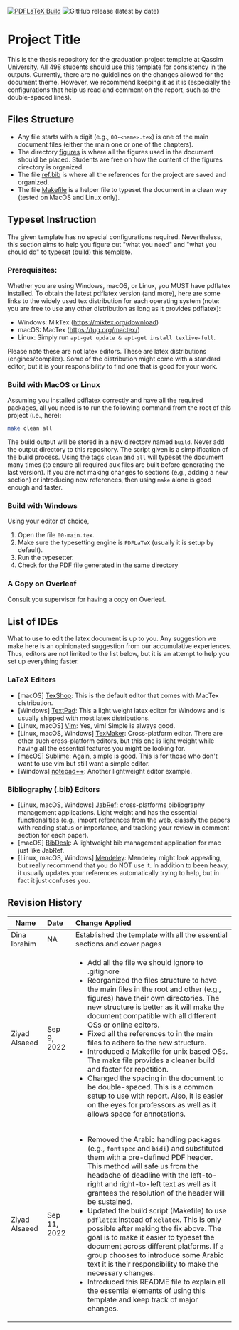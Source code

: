 [![PDFLaTeX Build](https://github.com/zalsaeed/qu-graduation-project-template/actions/workflows/latex-build.yml/badge.svg)](https://github.com/zalsaeed/qu-graduation-project-template/actions/workflows/latex-build.yml)
![GitHub release (latest by date)](https://img.shields.io/github/v/release/zalsaeed/qu-graduation-project-template)

# Project Title

This is the thesis repository for the graduation project template at Qassim University. All 498 students should use this template for consistency in the outputs. Currently, there are no guidelines on the changes allowed for the document theme. However, we recommend keeping it as it is (especially the configurations that help us read and comment on the report, such as the double-spaced lines).

## Files Structure

- Any file starts with a digit (e.g., `00-<name>.tex`) is one of the main document files (either the main one or one of the chapters).
- The directory [figures](figures) is where all the figures used in the document should be placed. Students are free on how the content of the figures directory is organized. 
- The file [ref.bib](ref.bib) is where all the references for the project are saved and organized.
- The file [Makefile](Makefile) is a helper file to typeset the document in a clean way (tested on MacOS and Linux only).

## Typeset Instruction

The given template has no special configurations required. Nevertheless, this section aims to help you figure out "what you need" and "what you should do" to typeset (build) this template.

### Prerequisites:

Whether you are using Windows, macOS, or Linux, you MUST have pdflatex installed. To obtain the latest pdflatex version (and more), here are some links to the widely used tex distribution for each operating system (note: you are free to use any other distribution as long as it provides pdflatex):
- Windows: MikTex (https://miktex.org/download)
- macOS: MacTex (https://tug.org/mactex/)
- Linux: Simply run `apt-get update & apt-get install texlive-full`.

Please note these are not latex editors. These are latex distributions (engines/compiler). Some of the distribution might come with a standard editor, but it is your responsibility to find one that is good for your work. 


### Build with MacOS or Linux

Assuming you installed pdflatex correctly and have all the required packages, all you need is to run the following command from the root of this project (i.e., here):

```bash
make clean all
````

The build output will be stored in a new directory named `build`. Never add the output directory to this repository. The script given is a simplification of the build process. Using the tags `clean` and `all` will typeset the document many times (to ensure all required aux files are built before generating the last version). If you are not making changes to sections (e.g., adding a new section) or introducing new references, then using `make` alone is good enough and faster.


### Build with Windows

Using your editor of choice,
1. Open the file `00-main.tex`. 
2. Make sure the typesetting engine is `PDFLaTeX` (usually it is setup by default).
3. Run the typesetter. 
4. Check for the PDF file generated in the same directory

### A Copy on Overleaf

Consult you supervisor for having a copy on Overleaf. 


## List of IDEs

What to use to edit the latex document is up to you. Any suggestion we make here is an opinionated suggestion from our accumulative experiences. Thus, editors are not limited to the list below, but it is an attempt to help you set up everything faster.

### LaTeX Editors

- [macOS] [TexShop](https://pages.uoregon.edu/koch/texshop/): This is the default editor that comes with MacTex distribution.
- [Windows] [TextPad](https://www.textpad.com/home): This a light weight latex editor for Windows and is usually shipped with most latex distributions.
- [Linux, macOS] [Vim](https://www.vim.org/): Yes, vim! Simple is always good.
- [Linux, macOS, Windows] [TexMaker](https://www.xm1math.net/texmaker/): Cross-platform editor. There are other such cross-platform editors, but this one is light weight while having all the essential features you might be looking for.
- [macOS] [Sublime](https://www.sublimetext.com/): Again, simple is good. This is for those who don't want to use vim but still want a simple editor.
- [Windows] [notepad++](https://notepad-plus-plus.org/): Another lightweight editor example.

### Bibliography (.bib) Editors

- [Linux, macOS, Windows] [JabRef](https://www.jabref.org/): cross-platforms bibliography management applications. Light weight and has the essential functionalities (e.g., import references from the web, classify the papers with reading status or importance, and tracking your review in comment section for each paper).
- [macOS] [BibDesk](https://bibdesk.sourceforge.io/): A lightweight bib management application for mac just like JabRef.
- [Linux, macOS, Windows] [Mendeley](https://www.mendeley.com/): Mendeley might look appealing, but really recommend that you do NOT use it. In addition to been heavy, it usually updates your references automatically trying to help, but in fact it just confuses you.


## Revision History

| Name          | Date          | Change Applied  |
| ------------- |:--------------|:----------------|
| Dina Ibrahim  | NA            | Established the template with all the essential sections and cover pages  |
| Ziyad Alsaeed | Sep 9, 2022   | <ul><li>Add all the file we should ignore to .gitignore</li><li>Reorganized the files structure to have the main files in the root and other (e.g., figures) have their own directories. The new structure is better as it will make the document compatible with all different OSs or online editors.</li><li>Fixed all the references to in the main files to adhere to the new structure.</li><li>Introduced a Makefile for unix based OSs. The make file provides a cleaner build and faster for repetition.</li><li>Changed the spacing in the document to be double-spaced. This is a common setup to use with report. Also, it is easier on the eyes for professors as well as it allows space for annotations.</li></ul> |
| Ziyad Alsaeed | Sep 11, 2022  | <ul><li>Removed the Arabic handling packages (e.g., `fontspec` and `bidi`) and substituted them with a pre-defined PDF header. This method will safe us from the headache of deadline with the left-to-right and right-to-left text as well as it grantees the resolution of the header will be sustained.</li><li>Updated the build script (Makefile) to use `pdflatex` instead of `xelatex`. This is only possible after making the fix above. The goal is to make it easier to typeset the document across different platforms. If a group chooses to introduce some Arabic text it is their responsibility to make the necessary changes.</li><li>Introduced this README file to explain all the essential elements of using this template and keep track of major changes.</ul> |
